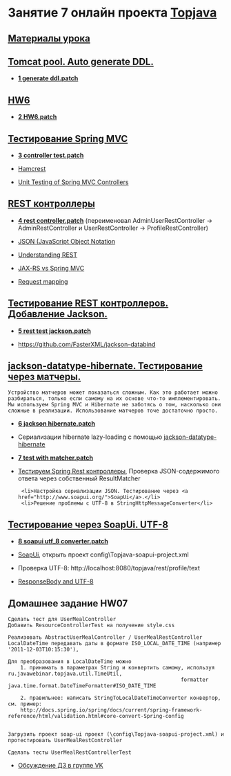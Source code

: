 # Занятие 7 онлайн проекта <a href="http://javawebinar.ru/topjava/">Topjava</a>

## <a href="https://drive.google.com/open?id=0B9Ye2auQ_NsFfjVnUVhINEg0d09Nb3JsY2ZZZmpsSWp3bzdHMkpKMmtPTlpjckxyVzg0SWc">Материалы урока</a>

## <a href="https://drive.google.com/open?id=0B9Ye2auQ_NsFc2dFeU1KbmZ1Ym8">Tomcat pool. Auto generate DDL.</a>
-  **<a href="https://drive.google.com/open?id=0B9Ye2auQ_NsFTWozUGdPRUE0MEU">1 generate ddl.patch</a>**

## <a href="https://drive.google.com/open?id=0B9Ye2auQ_NsFX1V5VHBOSVc2b3c">HW6</a>
-  **<a href="https://drive.google.com/open?id=0B9Ye2auQ_NsFbWlCRFlLcE5zLUE">2 HW6.patch</a>**

## <a href="https://drive.google.com/open?id=0B9Ye2auQ_NsFQXhBN1pqa3FyOUE">Тестирование Spring MVC</a>
-  **<a href="https://drive.google.com/open?id=0B9Ye2auQ_NsFeGdPZlJEZS1kMmM">3 controller test.patch</a>**

-  <a href="http://hamcrest.org/JavaHamcrest/">Hamcrest</a>
-  <a href="http://www.petrikainulainen.net/programming/spring-framework/unit-testing-of-spring-mvc-controllers-normal-controllers/">Unit Testing of Spring MVC Controllers</a>

## <a href="https://drive.google.com/open?id=0B9Ye2auQ_NsFWE5oSmJFZGZBRlE">REST контроллеры</a>
-  **<a href="https://drive.google.com/open?id=0B9Ye2auQ_NsFVGJ1MkhnNFlrUDg">4 rest controller.patch</a>**
  (переименовал AdminUserRestController -> AdminRestController и UserRestController -> ProfileRestController)

-  <a href="https://ru.wikipedia.org/wiki/JSON">JSON (JavaScript Object Notation</a>
-  <a href="https://spring.io/understanding/rest">Understanding REST</a>
-  <a href="http://www.infoq.com/articles/springmvc_jsx-rs">JAX-RS vs Spring MVC</a>
-  <a href="http://docs.spring.io/spring/docs/current/spring-framework-reference/html/mvc.html#mvc-ann-requestmapping">Request mapping</a>

## <a href="https://drive.google.com/open?id=0B9Ye2auQ_NsFQmNwOXJ6RFk4M1U">Тестирование REST контроллеров. Добавление Jackson.</a>
-  **<a href="https://drive.google.com/open?id=0B9Ye2auQ_NsFbktibjY3bHZUUmc">5 rest test jackson.patch</a>**

-  https://github.com/FasterXML/jackson-databind

## <a href="https://drive.google.com/open?id=0B9Ye2auQ_NsFNWEyVGJIU2JMTFE">jackson-datatype-hibernate. Тестирование через матчеры.</a>
    Устройство матчеров может показаться сложным. Как это работает можно разбираться, только если самому на их основе что-то имплементировать. Мы используем Spring MVC и Hibernate не заботясь о том, насколько они сложные в реализации. Использование матчеров точе достаточно просто.
    
-  **<a href="https://drive.google.com/open?id=0B9Ye2auQ_NsFR2JwcTJ4STdRSE0">6 jackson hibernate.patch</a>**
-  Сериализации hibernate lazy-loading с помощью <a href="https://github.com/FasterXML/jackson-datatype-hibernate">jackson-datatype-hibernate</a>

-  **<a href="https://drive.google.com/open?id=0B9Ye2auQ_NsFZ2p1Q0xISzVIbTg">7 test with matcher.patch</a>**
-  <a href="http://habrahabr.ru/post/259055/">Тестируем Spring Rest контроллеры</a>, Проверка JSON-содержимого ответа через собственный ResultMatcher

        <li>Настройка сериализации JSON. Тестирование через <a href="http://www.soapui.org/">SoapUi</a>.</li>
        <li>Решение проблемы с UTF-8 в StringHttpMessageConverter</li>

## <a href="https://drive.google.com/open?id=0B9Ye2auQ_NsFVXNmOUdBbUxxWVU">Тестирование через SoapUi. UTF-8</a>
-  **<a href="https://drive.google.com/open?id=0B9Ye2auQ_NsFX1VjVVdITVV2YXc">8 soapui utf_8 converter.patch</a>**

-  <a href="http://www.soapui.org/">SoapUi</a>, открыть проект config\Topjava-soapui-project.xml 
-  Проверка UTF-8: http://localhost:8080/topjava/rest/profile/text
-  <a href="http://forum.spring.io/forum/spring-projects/web/74209-responsebody-and-utf-8">ResponseBody and UTF-8</a>

## Домашнее задание HW07
    Сделать тест для UserMealController
    Добавить ResourceControllerTest на получение style.css

    Реализовать AbstractUserMealController / UserMealRestController
    LocalDateTime передавать даты в формате ISO_LOCAL_DATE_TIME (например '2011-12-03T10:15:30'), 
    
    Для преобразования в LocalDateTime можно 
        1. принимать в параметрах String и конвертить самому, используя ru.javawebinar.topjava.util.TimeUtil,
                                                            formatter java.time.format.DateTimeFormatter#ISO_DATE_TIME
                      
        2. правильнее: написать StringToLocalDateTimeConverter конвертор, см. пример:
        http://docs.spring.io/spring/docs/current/spring-framework-reference/html/validation.html#core-convert-Spring-config 
    
    
    Загрузить проект soap-ui проект (\config\Topjava-soapui-project.xml) и протестировать UserMealRestController 

    Сделать тесты UserMealRestControllerTest

-  <a href="https://vk.com/topic-88584431_31673314">Обсуждение ДЗ в группе VK</a>
